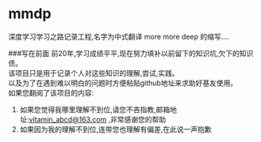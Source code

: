 # mmdp
深度学习学习之路记录工程,名字为中式翻译 more more deep 的缩写....

###写在前面
前20年,学习成绩平平,现在努力填补以前留下的知识坑,欠下的知识债。  
该项目只是用于记录个人对这些知识的理解,尝试,实践。  
以及为了在遇到难以明白的问题时方便粘贴github地址来求助好基友使用。  
如果您翻阅了该项目的内容:

1. 如果您觉得我哪里理解不到位,请您不吝指教,邮箱地址:vitamin_abcd@163.com ,非常感谢您的帮助
2. 如果因为我的理解不到位,连带您也理解有偏差,在此说一声抱歉